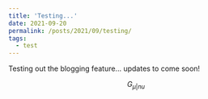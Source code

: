 ```yaml
---
title: 'Testing...'
date: 2021-09-20
permalink: /posts/2021/09/testing/
tags:
  - test
---
```


Testing out the blogging feature... updates to come soon!

$$ G_{\mu|nu} $$
